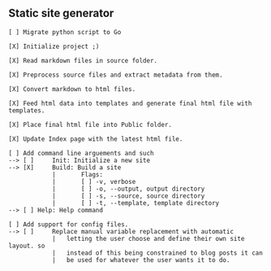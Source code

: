 ## Static site generator

	[ ] Migrate python script to Go

	[X] Initialize project ;)

	[X] Read markdown files in source folder.

	[X] Preprocess source files and extract metadata from them.

	[X] Convert markdown to html files.

	[X] Feed html data into templates and generate final html file with templates.

	[X] Place final html file into Public folder.

	[X] Update Index page with the latest html file.

	[ ] Add command line arguements and such
	--> [ ] 	Init: Initialize a new site
	--> [X] 	Build: Build a site
				| 		Flags:
				| 		[ ] -v, verbose
				| 		[ ] -o, --output, output directory
				| 		[ ] -s, --source, source directory
				| 		[ ] -t, --template, template directory
	--> [ ] Help: Help command

	[ ] Add support for config files.
	--> [ ] 	Replace manual variable replacement with automatic
				| 	letting the user choose and define their own site layout. so
				| 	instead of this being constrained to blog posts it can 
				| 	be used for whatever the user wants it to do.
